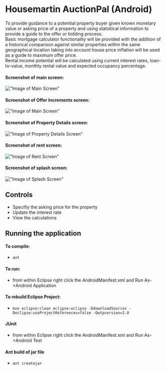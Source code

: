 Housemartin AuctionPal (Android)
================================ 

To provide guidance to a potential property buyer given known monetary value or asking price of a 
property and using statistical information to provide a guide to the offer or bidding process.  
Basic mortgage calculator functionality will be provided with the addition of a historical 
comparison against similar properties within the same geographical location taking into account 
house price inflation will be used as a guide to maximum offer price.  
Rental income potential will be calculated using current interest rates, loan-to-value, monthly 
rental value and expected occupancy percentage.


#### Screenshot of main screen: 
!["Image of Main Screen"](https://github.com/deanclark/AuctionPal/blob/master/doc-files/ScreenShot-Main-2012-06-13_19-02-22.png)


#### Screenshot of Offer Increments screen: 
!["Image of Main Screen"](https://github.com/deanclark/AuctionPal/blob/master/doc-files/ScreenShot-OfferIncrements-2012-06-13_19-02-30.png)


#### Screenshot of Property Details screen: 
!["Image of Property Details Screen"](https://github.com/deanclark/AuctionPal/blob/master/doc-files/ScreenShot-PrpertyDetails-2012-06-13_19-02-55.png)


#### Screenshot of rent screen: 
!["Image of Rent Screen"](https://github.com/deanclark/AuctionPal/blob/master/doc-files/ScreenShot-Rent-2012-06-13_19-02-38.png)


#### Screenshot of splash screen: 
!["Image of Splash Screen"](https://github.com/deanclark/AuctionPal/blob/master/doc-files/ScreenShot-Splash-2012-06-13_19-02-03.png)


Controls
-----------

* Specifiy the asking price for the property
* Update the interest rate
* View the calculations



Running the application
-----------

 
#### To compile:

*     ant

#### To run:
   
   * from within Eclipse right click the AndroidManifest.xml and Run As->Android Application
    

#### To rebuild Eclipse Project:
*     mvn eclipse:clean eclipse:eclipse -DdownloadSources -Declipse:useProjectReferences=false -Dwtpversion=2.0

#### JUnit
* 	from within Eclipse right click the AndroidManifest.xml and Run As->Android Test
	
	
#### Ant build of jar file
*     ant createjar
